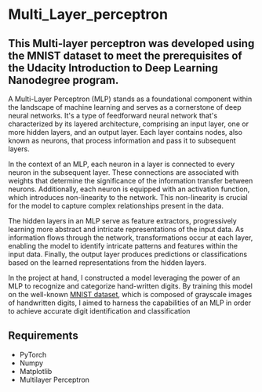 # Multi_Layer_perceptron

## This Multi-layer perceptron was developed using the MNIST dataset to meet the prerequisites of the Udacity Introduction to Deep Learning Nanodegree program.

A Multi-Layer Perceptron (MLP) stands as a foundational component within the landscape of machine learning and serves as a cornerstone of deep neural networks. It's a type of feedforward neural network that's characterized by its layered architecture, comprising an input layer, one or more hidden layers, and an output layer. Each layer contains nodes, also known as neurons, that process information and pass it to subsequent layers.

In the context of an MLP, each neuron in a layer is connected to every neuron in the subsequent layer. These connections are associated with weights that determine the significance of the information transfer between neurons. Additionally, each neuron is equipped with an activation function, which introduces non-linearity to the network. This non-linearity is crucial for the model to capture complex relationships present in the data.

The hidden layers in an MLP serve as feature extractors, progressively learning more abstract and intricate representations of the input data. As information flows through the network, transformations occur at each layer, enabling the model to identify intricate patterns and features within the input data. Finally, the output layer produces predictions or classifications based on the learned representations from the hidden layers.

In the project at hand, I constructed a model leveraging the power of an MLP to recognize and categorize hand-written digits. By training this model on the well-known [MNIST dataset](https://www.tensorflow.org/datasets/catalog/mnist), which is composed of grayscale images of handwritten digits, I aimed to harness the capabilities of an MLP in order to achieve accurate digit identification and classification

 

## Requirements
- PyTorch
- Numpy
- Matplotlib
- Multilayer Perceptron
